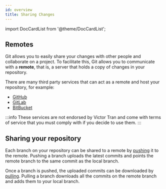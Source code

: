 ```yaml
---
id: overview
title: Sharing Changes
---
```


import DocCardList from '@theme/DocCardList';

## Remotes

Git allows you to easily share your changes with other people and collaborate on a project. To facilitate this, Git allows you to communicate with a **remote**, that is, a server that holds a copy of changes in your repository.

There are many third party services that can act as a remote and host your repository, for example:

- [GitHub](https://github.com/)
- [GitLab](https://gitlab.com/)
- [BitBucket](https://bitbucket.org/)

:::info
These services are not endorsed by Victor Tran and come with terms of service that you must comply with if you decide to use them.
:::

## Sharing your repository

Each branch on your repository can be shared to a remote by [pushing](push.md) it to the remote. Pushing a branch uploads the latest commits and points the remote branch to the same commit as the local branch.

Once a branch is pushed, the uploaded commits can be downloaded by [pulling](pull.md). Pulling a branch downloads all the commits on the remote branch and adds them to your local branch.

<DocCardList />